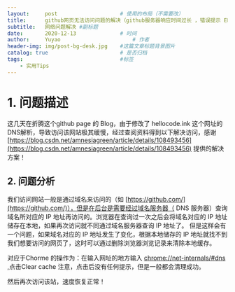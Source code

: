 ```yaml
---
layout:     post   				    # 使用的布局（不需要改）
title:      github网页无法访问问题的解决（github服务器响应时间过长 ，错误提示 ERR_CONNECTION_TIMED_OUT） 	# 标题 
subtitle:   网络问题解决 #副标题
date:       2020-12-13				# 时间
author:     Yuyao 						# 作者
header-img: img/post-bg-desk.jpg 	#这篇文章标题背景图片
catalog: true 						# 是否归档
tags:								#标签
    - 实用Tips
---
```


# 1. 问题描述

这几天在折腾这个github page 的 Blog，由于修改了 hellocode.ink 这个网址的 DNS解析，导致访问该网站极其缓慢，经过查阅资料得到以下解决访问，感谢 [https://blog.csdn.net/amnesiagreen/article/details/108493456](https://blog.csdn.net/amnesiagreen/article/details/108493456) 提供的解决方案！

## 2. 问题分析

我们访问网站一般是通过域名来访问的（如 [https://github.com/](https://github.com/)），但是在后台是需要经过域名服务器（ DNS 服务器）查询域名所对应的 IP 地址再访问的。浏览器在查询过一次之后会将域名对应的 IP 地址储存在本地，如果再次访问就不同通过域名服务器查询 IP 地址了。
但是这样会有一个问题，如果域名对应的 IP 地址发生了变化，根据本地储存的 IP 地址就找不到我们想要访问的网页了，这时可以通过删除浏览器浏览记录来清除本地缓存。

对应于Chorme 的操作为：在输入网址的地方输入 [chrome://net-internals/#dns](chrome://net-internals/#dns) ,点击Clear cache 
注意，点击后没有任何提示，但是一般都会清理成功。
  
然后再次访问该站，速度恢复正常！
